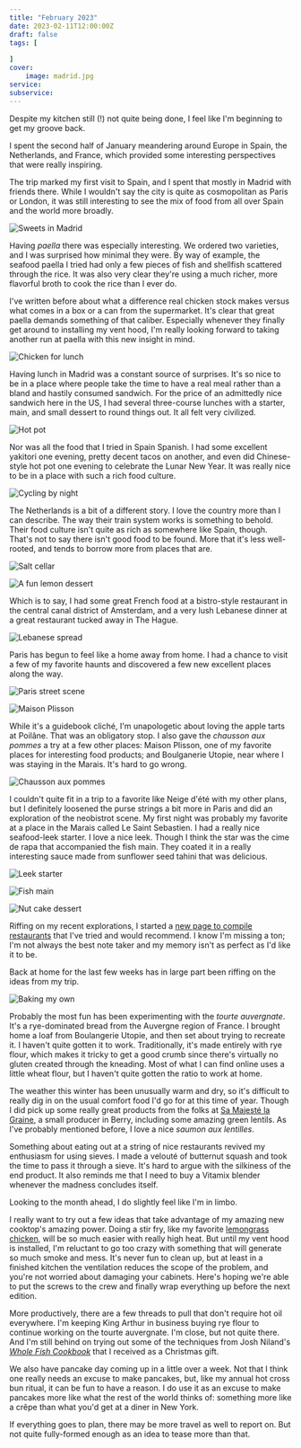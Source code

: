 ```yaml
---
title: "February 2023"
date: 2023-02-11T12:00:00Z
draft: false
tags: [
    
]
cover:
    image: madrid.jpg
service: 
subservice: 
---
```


Despite my kitchen still (!) not quite being done, I feel like I'm beginning to get my groove back.

I spent the second half of January meandering around Europe in Spain, the Netherlands, and France, which provided some interesting perspectives that were really inspiring.

The trip marked my first visit to Spain, and I spent that mostly in Madrid with friends there. While I wouldn't say the city is quite as cosmopolitan as Paris or London, it was still interesting to see the mix of food from all over Spain and the world more broadly.

![Sweets in Madrid](madrid-sweets.jpg)

Having _paella_ there was especially interesting. We ordered two varieties, and I was surprised how minimal they were. By way of example, the seafood paella I tried had only a few pieces of fish and shellfish scattered through the rice. It was also very clear they're using a much richer, more flavorful broth to cook the rice than I ever do.

I've written before about what a difference real chicken stock makes versus what comes in a box or a can from the supermarket. It's clear that great paella demands something of that caliber. Especially whenever they finally get around to installing my vent hood, I'm really looking forward to taking another run at paella with this new insight in mind.

![Chicken for lunch](chicken.jpg)

Having lunch in Madrid was a constant source of surprises. It's so nice to be in a place where people take the time to have a real meal rather than a bland and hastily consumed sandwich. For the price of an admittedly nice sandwich here in the US, I had several three-course lunches with a starter, main, and small dessert to round things out. It all felt very civilized.

![Hot pot](hotpot.jpg)

Nor was all the food that I tried in Spain Spanish. I had some excellent yakitori one evening, pretty decent tacos on another, and even did Chinese-style hot pot one evening to celebrate the Lunar New Year. It was really nice to be in a place with such a rich food culture.

![Cycling by night](amsterdam.jpg)

The Netherlands is a bit of a different story. I love the country more than I can describe. The way their train system works is something to behold. Their food culture isn't quite as rich as somewhere like Spain, though. That's not to say there isn't good food to be found. More that it's less well-rooted, and tends to borrow more from places that are.

![Salt cellar](salt.jpg)

![A fun lemon dessert](lemon.jpg)

Which is to say, I had some great French food at a bistro-style restaurant in the central canal district of Amsterdam, and a very lush Lebanese dinner at a great restaurant tucked away in The Hague.

![Lebanese spread](lebanese.jpg)

Paris has begun to feel like a home away from home. I had a chance to visit a few of my favorite haunts and discovered a few new excellent places along the way.

![Paris street scene](paris.jpg)

![Maison Plisson](plisson.jpg)

While it's a guidebook cliché, I'm unapologetic about loving the apple tarts at Poilâne. That was an obligatory stop. I also gave the _chausson aux pommes_ a try at a few other places: Maison Plisson, one of my favorite places for interesting food products; and Boulganerie Utopie, near where I was staying in the Marais. It's hard to go wrong.

![Chausson aux pommes](chausson.jpg)

I couldn't quite fit in a trip to a favorite like Neige d'été with my other plans, but I definitely loosened the purse strings a bit more in Paris and did an exploration of the neobistrot scene. My first night was probably my favorite at a place in the Marais called Le Saint Sebastien. I had a really nice seafood-leek starter. I love a nice leek. Though I think the star was the cime de rapa that accompanied the fish main. They coated it in a really interesting sauce made from sunflower seed tahini that was delicious.

![Leek starter](leek.jpg)

![Fish main](fish.jpg)

![Nut cake dessert](cake.jpg)

Riffing on my recent explorations, I started a [new page to compile restaurants](/out-and-about) that I've tried and would recommend. I know I'm missing a ton; I'm not always the best note taker and my memory isn't as perfect as I'd like it to be.

Back at home for the last few weeks has in large part been riffing on the ideas from my trip.

![Baking my own](tourte-trying.jpg)

Probably the most fun has been experimenting with the _tourte auvergnate_. It's a rye-dominated bread from the Auvergne region of France. I brought home a loaf from Boulangerie Utopie, and then set about trying to recreate it. I haven't quite gotten it to work. Traditionally, it's made entirely with rye flour, which makes it tricky to get a good crumb since there's virtually no gluten created through the kneading. Most of what I can find online uses a little wheat flour, but I haven't quite gotten the ratio to work at home.

The weather this winter has been unusually warm and dry, so it's difficult to really dig in on the usual comfort food I'd go for at this time of year. Though I did pick up some really great products from the folks at [Sa Majesté la Graine](http://samajestelagraine.com), a small producer in Berry, including some amazing green lentils. As I've probably mentioned before, I love a nice _saumon aux lentilles_.

Something about eating out at a string of nice restaurants revived my enthusiasm for using sieves. I made a velouté of butternut squash and took the time to pass it through a sieve. It's hard to argue with the silkiness of the end product. It also reminds me that I need to buy a Vitamix blender whenever the madness concludes itself.

Looking to the month ahead, I do slightly feel like I'm in limbo.

I really want to try out a few ideas that take advantage of my amazing new cooktop's amazing power. Doing a stir fry, like my favorite [lemongrass chicken](/recipes/lemongrass-chicken), will be so much easier with really high heat. But until my vent hood is installed, I'm reluctant to go too crazy with something that will generate so much smoke and mess. It's never fun to clean up, but at least in a finished kitchen the ventilation reduces the scope of the problem, and you're not worried about damaging your cabinets. Here's hoping we're able to put the screws to the crew and finally wrap everything up before the next edition.

More productively, there are a few threads to pull that don't require hot oil everywhere. I'm keeping King Arthur in business buying rye flour to continue working on the tourte auvergnate. I'm close, but not quite there. And I'm still behind on trying out some of the techniques from Josh Niland's [_Whole Fish Cookbook_](https://www.thecookingworld.com/reviews/the-whole-fish-cookbook-review) that I received as a Christmas gift.

We also have pancake day coming up in a little over a week. Not that I think one really needs an excuse to make pancakes, but, like my annual hot cross bun ritual, it can be fun to have a reason. I do use it as an excuse to make pancakes more like what the rest of the world thinks of: something more like a crêpe than what you'd get at a diner in New York.

If everything goes to plan, there may be more travel as well to report on. But not quite fully-formed enough as an idea to tease more than that.